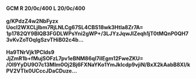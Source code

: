 #### GCM R 20/0c/400 L 20/0c/400
**g/KPdzZ4w2NbFyzx**<br/>**UocI2WXCLjlbm7RjLNLCg67SL4CBS18wk3Htla8Zr7A=**<br/>**1p1782QY9BIQB3FGDLWPsYni2gWP+/3LJYzJqwJIZeqh1jT0tMQnP0QH73vKvZoTOqIgSzvTHiB02c4b...**<br/><br/>
**Ha9TNrVjk1PClds9**<br/>**JjZmR1b+fMujSOFzL7pv1eBNM86ql7iIEgm12FweZKU=**<br/>**/Ol9YyDU9O7c13MIm0Oj2Bj6FXNaYKo1YmJkIcdp9vjiN/BxX2kAabB8Xl/kPV2VTIx0UCccJDaCDuze...**